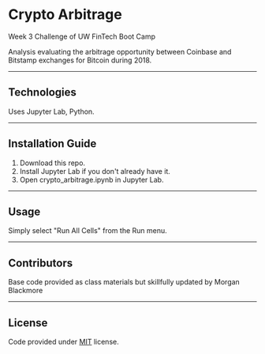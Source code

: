 # Crypto Arbitrage
Week 3 Challenge of UW FinTech Boot Camp

Analysis evaluating the arbitrage opportunity between Coinbase and Bitstamp exchanges for Bitcoin during 2018.

---

## Technologies

Uses Jupyter Lab, Python.

---

## Installation Guide

1. Download this repo.
2. Install Jupyter Lab if you don't already have it.
3. Open crypto_arbitrage.ipynb in Jupyter Lab.

---

## Usage

Simply select "Run All Cells" from the Run menu.

---

## Contributors

Base code provided as class materials but skillfully updated by Morgan Blackmore

---

## License

Code provided under [MIT](https://mit-license.org/) license. 

